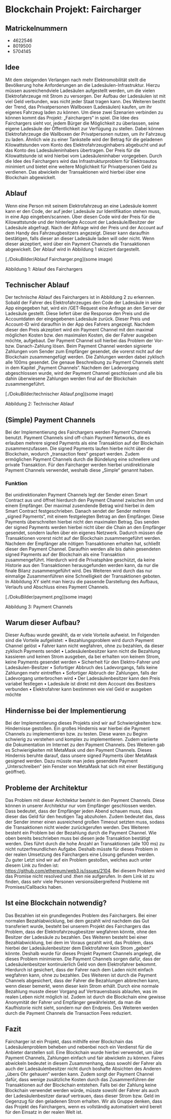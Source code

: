 # Blockchain Projekt: Faircharger

## Matrickelnummern

- 4622546
- 8019500
- 5704145


## Idee

Mit dem steigenden Verlangen nach mehr Elektromobilität stellt die Bevölkerung hohe Anforderungen an die Ladesäulen-Infrastruktur. Hierzu müssen ausreichendviele Ladesäulen aufgestellt werden, um die vielen Elektrofahrzeuge mit Strom zu versorgen. Der Aufbau der Ladesäulen ist mit viel Geld verbunden, was nicht jeder Staat tragen kann. Des Weiteren bestht der Trend, das Privatpersonen Wallboxen (Ladesäulen) kaufen, um ihr eigenes Fahrzeug laden zu können. Um diese zwei Szenarien verbinden zu können kommt das Projekt: „Fairchargers“ in spiel. 
Die Idee des Fairchargers sieht vor, jedem Bürger die Möglichkeit zu überlassen, seine eigene Ladesäule der Öffentlichkeit zur Verfügung zu stellen. Dabei können Elektrofahrzeuge die Wallboxen der Privatpersonen nutzen, um ihr Fahrzeug zu laden. Ähnlich wie zu einer Tankstelle wird der Betrag für die geladenen Kilowattstunden vom Konto des Elektrofahrzeuginhabers abgebucht und auf das Konto des Ladesäuleninhabers übertragen. Der Preis für die Kilowattstunde ist wird hierbei vom Ladesäuleninhaber vorgegeben. 
Durch die Idee des Fairchargers wird das Infrastrukturproblem für Elektroautos minimiert und bietet eine weitere Möglichkeit für Privatpersonen Geld zu verdienen. Das abwickeln der Transaktionen wird hierbei über eine Blockchain abgewickelt. 

## Ablauf 
Wenn eine Person mit seinem Elektrofahrzeug an eine Ladesäule kommt kann er den Code, der auf jeder Ladesäule zur Identifikation stehen muss, in eine App eingeben/scannen. Über diesen Code wird der Preis für die Kilowattstunde und der hinterlegte Account der Ladesäule/Besitzer der Ladesäule abgefragt. Nach der Abfrage wird der Preis und der Account auf dem Handy des Fahrzeugbesitzers angezeigt. Dieser kann daraufhin bestätigen, falls dieser an dieser Ladesäule laden will oder nicht. Wenn dieser akzeptiert, wird über ein Payment Channels die Transaktionen abgewickelt. Der Ablauf wird in Abbildung 1 skizziert dargestellt.


[./DokuBilder/Ablauf Faircharger.png](some image)

Abbildung 1: Ablauf des Fairchargers


## Technischer Ablauf
Der technische Ablauf des Fairchargers ist in Abbildung 2 zu erkennen. Sobald der Fahrer des Elektrofahrzeuges den Code der Ladesäule in seine App eingegeben hat, wird ein /GET-Request eine Anfrage an den Server der Ladesäule gestellt. Diese liefert über die Response den Preis und die Accountdaten der eingegebenen Ladesäule zurück. Dieser Preis und Account-ID wird daraufhin in der App des Fahrers angezeigt. Nachdem dieser den Preis akzeptiert wird ein Payment Channel mit den maximal möglichen Kosten bzw. den maximalen Kosten, die der Fahrer ausgeben möchte, aufgebaut. Der Payment Channel soll hierbei das Problem der Vor- bzw. Danach-Zahlung lösen. Beim Payment Channel werden signierte Zahlungen vom Sender zum Empfänger gesendet, die vorerst nicht auf der Blockchain zusammengefügt werden. Die Zahlungen werden dabei zyklisch alle 100ms gesendet. Die genaue Beschreibung zu Payment Channels steht in dem Kapitel „Payment Channels“. Nachdem der Ladevorgang abgeschlossen wurde, wird der Payment Channel geschlossen und alle bis dahin überwiesene Zahlungen werden final auf der Blockchain zusammengeführt. 


[./DokuBilder/technischer Ablauf.png](some image)

Abbildung 2: Technischer Ablauf


## (Simple) Payment Channels 
Bei der Implementierung des Fairchargers werden Payment Channels benutzt. Payment Channels sind off-chain Payment Networks, die es erlauben mehrere signed Payments als eine Transaktion auf der Blockchain zusammenzufassen. Die signed Payments laufen hierbe nicht über die Blockchain, wodurch „transaction fees“ gespart werden. Zudem ermöglichen Payment Channels durch die Bündelung eine schnellere und private Transaktion. 
Für den Faircharger werden hierbei unidirektionale Payment Channels verwendet, weshalb diese „Simple“ genannt haben. 


### Funktion   
Bei unidirektionalen Payment Channels legt der Sender einen Smart Contract aus und öffnet hierdurch den Payment Channel zwischen ihm und einem Empfänger. Der maximal zusendende Betrag wird hierbei in dem Smart Contract festgeschrieben. Danach sendet der Sender mehrere „signed Payments“, mit einem festgelegten Betrag an den Empfänger. Diese Payments überschreiten hierbei nicht den maximalen Betrag. Das senden der signed Payments werden hierbei nicht über die Chain an den Empfänger gesendet, sondern laufen über ein eigenes Netzwerk. Dadurch müssen die Transaktionen vorerst nicht auf der Blockchain zusammengeführt werden. Nachdem der Empfänger alle nötigen Transaktionen erhalten hat, schließt dieser den Payment Channel. Daraufhin werden alle bis dahin gesendeten signed Payments auf der Blockchain als eine Transaktion zusammengeführt. Hierdurch wird die Privatsphäre geschützt, da keine Historie aus den Transaktionen herausgefunden werden kann, da nur die finale Bilanz zusammengeführt wird. Des Weiteren wird durch das nur einmalige Zusammenführen eine Schnelligkeit der Transaktionen geboten. In Abbildung XY sieht man hierzu die passende Darstellung des Aufbaus, Verlaufs und Abschluss eines Payment Channels. 


 [./DokuBilder/payment.png](some image)
 
Abbildung 3: Payment Channels

## Warum dieser Aufbau? 
Dieser Aufbau wurde gewählt, da er viele Vorteile aufweist. Im Folgenden sind die Vorteile aufgelistet: 
•     Bezahlungsproblem wird durch Payment Channel gelöst
•    Fahrer kann nicht wegfahren, ohne zu bezahlen, da dieser zyklisch Payments sendet
•    Ladesäulenbesitzer kann nicht die Bezahlung kassieren und keinen Strom ausgeben, da bei erhalten von keinem Strom, keine Payments gesendet werden
•    Sicherheit für den Elektro-Fahrer und Ladesäulen-Besitzer
•    Sofortiger Abbruch des Ladevorgangs, falls keine Zahlungen mehr eintreffen
•    Sofortiger Abbruch der Zahlungen, falls der Ladevorgang unterbrochen wird
•    Der Ladesäulenbesitzer kann den Preis variabel festlegen
•    Ladesäule ist direkt mit dem Account des Besitzers verbunden
•    Elektrofahrer kann bestimmen wie viel Geld er ausgeben möchte 


## Hindernisse bei der Implementierung
Bei der Implementierung dieses Projekts sind wir auf Schwierigkeiten bzw. Hindernisse gestoßen. Ein großes Hindernis war hierbei die Payment Channels zu implementieren bzw. zu testen. Diese waren zu Beginn schwierig zu verstehen und komplex zu implementieren. Zudem variierte die Dokumentation im Internet zu den Payment Channels.
Des Weiteren gab es Schwierigkeiten mit MetaMask und den Payment Channels. Dieses Hindernis beruhte darauf, dass unsere signed Payments über MetaMask gesigned werden. Dazu müsste man jedes gesendete Payment „Unterschreiben“ (ein Fenster von MetaMask hat sich mit einer Bestätigung geöffnet). 


## Probleme der Architektur 
Das Problem mit dieser Architektur besteht in den Payment Channels. Diese können in unserer Architektur nur vom Empfänger geschlossen werden. Dass bedeutet, dass der Empfänger jeden Abend schauen muss, dass dieser das Geld für den heutigen Tag abzuholen. Zudem bedeutet das, dass der Sender immer einen ausreichend großen Timeout setzten muss, sodass die Transaktionen nicht wieder zurückgerufen werden. 
Des Weiteren besteht ein Problem bei der Bezahlung durch die Payment Channel. Wie oben bereits beschrieben muss bei diesen jede Transaktion bestätigt werden. Dies führt durch die hohe Anzahl an Transaktionen (alle 100 ms) zu nicht nutzerfreundlichen Aufgabe. Deshalb müsste für dieses Problem in der realen Umsetzung des Fairchargers eine Lösung gefunden werden.  
Zu guter Letzt sind wir auf ein Problem gestoßen, welches auch unter diesem Link zu finden ist: https://github.com/ethereum/web3.js/issues/2104. Bei diesem Problem wird das Promise nicht resolved und .then nie aufgerufen. In dem Link ist zu finden, dass sehr viele Personen versionsübergreifend Probleme mit Promises/Callbacks haben. 


## Ist eine Blockchain notwendig?
Das Bezahlen ist ein grundlegendes Problem des Fairchargers. Bei einer normalen Bezahlabwicklung, bei dem gezahlt wird nachdem das Gut transferiert wurde, besteht bei unserem Projekt des Fairchargers das Problem, dass der Elektrofahrzeugbesitzer wegfahren könnte, ohne den Besitzer der Ladesäule zu bezahlen. Des Weiteren besteht bei einer Bezahlabwicklung, bei dem im Voraus gezahlt wird, das Problem, dass hierbei der Ladesäulenbesitzer dem Elektrofahrer kein Strom „geben“ könnte. 
Deshalb wurde für dieses Projekt Payment Channels angelegt, die dieses Problem minimieren. Die Payment Channels sorgen dafür, dass der Ladesäulenbesitzer kontinuierlich Geld von dem Elektrofahrer bekommt. Hierdurch ist gesichert, dass der Fahrer nach dem Laden nicht einfach wegfahren kann, ohne zu bezahlen. Des Weiteren ist durch die Payment Channels abgesichert, dass der Fahrer die Bezahlungen abbrechen kann, wenn dieser bemerkt, wenn dieser kein Strom erhält. Durch eine normale Bezahlung musste dieser Vorgang auf Vertrauensbasis ablaufen, was im realen Leben nicht möglich ist. 
Zudem ist durch die Blockchain eine gewisse Anonymität der Fahrer und Empfänger gewährleistet, da man die Kaufhistorie nicht sieht, sondern nur den Endpreis. Des Weiteren werden durch die Payment Channels die Transaction Fees reduziert. 

## Fazit
Faircharger ist ein Projekt, dass mithilfe einer Blockchain das Ladesäulenproblem beheben und nebenbei noch ein Verdienst für die Anbieter darstellen soll. Eine Blockchain wurde hierbei verwendet, um über Payment Channels, Zahlungen einfach und fair abwickeln zu können. Faires abwickeln bedeutet in diesem Zusammenhang, dass sowohl der Fahrer als auch der Ladesäulenbesitzer nicht durch boshafte Absichten des Anderen „übers Ohr gehauen“ werden kann. Zudem sorgt der Payment Channel dafür, dass wenige zusätzliche Kosten durch das Zusammenführen der Transaktionen auf der Blockchain entstehen. Falls bei der Zahlung keine Blockchain verwendet werden würde, müsste sowohl der Fahrer als auch der Ladesäulenbesitzer darauf vertrauen, dass dieser Strom bzw. Geld im Gegenzug für den geladenen Strom erhalten. 
Wir als Gruppe denken, dass das Projekt des Fairchargers, wenn es vollständig automatisiert wird bereit für den Einsatz in der realen Welt ist. 




